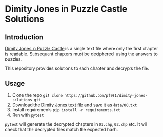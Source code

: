 # Dimity Jones in Puzzle Castle Solutions

## Introduction

[Dimity Jones in Puzzle Castle](https://obnakwa.itch.io/dimityjones) is a single text file where only the first chapter is readable. Subsequent chapters must be deciphered, using the answers to puzzles.

This repository provides solutions to each chapter and decrypts the file.

## Usage

1. Clone the repo `git clone https://github.com/pf981/dimity-jones-solutions.git`
2. Download the [Dimity Jones text file](https://obnakwa.itch.io/dimityjones) and save it as `data/00.txt`
3. Install requirements `pip install -r requirements.txt`
4. Run with `pytest`

`pytest` will generate the decrypted chapters in `01.chp`, `02.chp` etc. It will check that the decrypted files match the expected hash.
